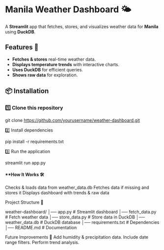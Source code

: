 # Manila Weather Dashboard 🌤️

A **Streamlit** app that fetches, stores, and visualizes weather data for **Manila** using **DuckDB**.

## Features 🚀
- **Fetches & stores** real-time weather data.
- **Displays temperature trends** with interactive charts.
- **Uses DuckDB** for efficient queries.
- **Shows raw data** for exploration.

## 📦 Installation

### **1️⃣ Clone this repository**

git clone https://github.com/yourusername/weather-dashboard.git

2️⃣ Install dependencies

pip install -r requirements.txt

3️⃣ Run the application

streamlit run app.py

#### **How It Works 🛠️
Checks & loads data from weather_data.db
Fetches data if missing and stores it
Displays dashboard with trends & raw data

Project Structure 📁

weather-dashboard/
│── app.py              # Streamlit dashboard
│── fetch_data.py       # Fetch weather data
│── store_data.py       # Store data in DuckDB
│── weather_data.db     # DuckDB database
│── requirements.txt    # Dependencies
│── README.md           # Documentation


Future Improvements 📌
Add humidity & precipitation data.
Include date range filters.
Perform trend analysis.
